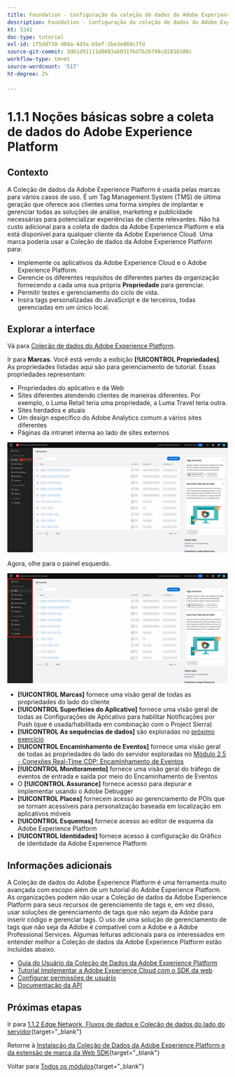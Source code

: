 ```yaml
---
title: Foundation - Configuração da coleção de dados do Adobe Experience Platform e da extensão Web SDK - Explicação da coleção de dados do Adobe Experience Platform
description: Foundation - Configuração da coleção de dados do Adobe Experience Platform e da extensão Web SDK - Explicação da coleção de dados do Adobe Experience Platform
kt: 5342
doc-type: tutorial
exl-id: 1f5dd730-d84a-4d3a-b5ef-2be3e089c7fd
source-git-commit: 3d61d91111d8693ab031fbd7b26706c02818108c
workflow-type: tm+mt
source-wordcount: '517'
ht-degree: 2%

---
```


# 1.1.1 Noções básicas sobre a coleta de dados do Adobe Experience Platform

## Contexto

A Coleção de dados da Adobe Experience Platform é usada pelas marcas para vários casos de uso. É um Tag Management System (TMS) de última geração que oferece aos clientes uma forma simples de implantar e gerenciar todas as soluções de análise, marketing e publicidade necessárias para potencializar experiências de cliente relevantes. Não há custo adicional para a coleta de dados da Adobe Experience Platform e ela está disponível para qualquer cliente da Adobe Experience Cloud. Uma marca poderia usar a Coleção de dados da Adobe Experience Platform para:

- Implemente os aplicativos da Adobe Experience Cloud e o Adobe Experience Platform.
- Gerencie os diferentes requisitos de diferentes partes da organização fornecendo a cada uma sua própria **Propriedade** para gerenciar.
- Permitir testes e gerenciamento do ciclo de vida.
- Insira tags personalizadas do JavaScript e de terceiros, todas gerenciadas em um único local.

## Explorar a interface

Vá para [Coleção de dados do Adobe Experience Platform](https://experience.adobe.com/#/data-collection/).

Ir para **Marcas**. Você está vendo a exibição **[!UICONTROL Propriedades]**. As propriedades listadas aqui são para gerenciamento de tutorial. Essas propriedades representam:

- Propriedades do aplicativo e da Web
- Sites diferentes atendendo clientes de maneiras diferentes. Por exemplo, o Luma Retail teria uma propriedade, a Luma Travel teria outra.
- Sites herdados e atuais
- Um design específico do Adobe Analytics comum a vários sites diferentes
- Páginas da intranet interna ao lado de sites externos

![Exibir Propriedades da Inicialização](./images/launch1.png)

Agora, olhe para o painel esquerdo.

![Iniciar Painel Esquerdo](./images/launch2.png)

- **[!UICONTROL Marcas]** fornece uma visão geral de todas as propriedades do lado do cliente
- **[!UICONTROL Superfícies do Aplicativo]** fornece uma visão geral de todas as Configurações de Aplicativo para habilitar Notificações por Push (que é usada/habilitada em combinação com o Project Sierra)
- **[!UICONTROL As sequências de dados]** são exploradas no [próximo exercício](./ex2.md)
- **[!UICONTROL Encaminhamento de Eventos]** fornece uma visão geral de todas as propriedades do lado do servidor exploradas no [Módulo 2.5 - Conexões Real-Time CDP: Encaminhamento de Eventos](./../../../../modules/delivery-activation/rtcdp-b2c/rtcdpb2c-5/aep-data-collection-ssf.md)
- **[!UICONTROL Monitoramento]** fornece uma visão geral do tráfego de eventos de entrada e saída por meio do Encaminhamento de Eventos
- O **[!UICONTROL Assurance]** fornece acesso para depurar e implementar usando o Adobe Debugger
- **[!UICONTROL Places]** fornecem acesso ao gerenciamento de POIs que se tornam acessíveis para personalização baseada em localização em aplicativos móveis
- **[!UICONTROL Esquemas]** fornece acesso ao editor de esquema da Adobe Experience Platform
- **[!UICONTROL Identidades]** fornece acesso à configuração do Gráfico de identidade da Adobe Experience Platform

## Informações adicionais

A Coleção de dados do Adobe Experience Platform é uma ferramenta muito avançada com escopo além de um tutorial do Adobe Experience Platform. As organizações podem não usar a Coleção de dados da Adobe Experience Platform para seus recursos de gerenciamento de tags e, em vez disso, usar soluções de gerenciamento de tags que não sejam da Adobe para inserir código e gerenciar tags. O uso de uma solução de gerenciamento de tags que não seja da Adobe é compatível com a Adobe e a Adobe Professional Services.
Algumas leituras adicionais para os interessados em entender melhor a Coleção de dados da Adobe Experience Platform estão incluídas abaixo.

- [Guia do Usuário da Coleção de Dados da Adobe Experience Platform](https://experienceleague.adobe.com/docs/experience-platform/tags/home.html?lang=pt-BR)
- [Tutorial Implementar a Adobe Experience Cloud com o SDK da web](https://experienceleague.adobe.com/docs/platform-learn/implement-web-sdk/overview.html?lang=pt-BR)
- [Configurar permissões de usuário](https://experienceleague.adobe.com/docs/experience-platform/tags/admin/user-permissions.html)
- [Documentação da API](https://developer.adobelaunch.com/api/)

## Próximas etapas

Ir para [1.1.2 Edge Network, Fluxos de dados e Coleção de dados do lado do servidor](./ex2.md){target="_blank"}

Retorne à [Instalação da Coleção de Dados da Adobe Experience Platform e da extensão de marca da Web SDK](./data-ingestion-launch-web-sdk.md){target="_blank"}

Voltar para [Todos os módulos](./../../../../overview.md){target="_blank"}
